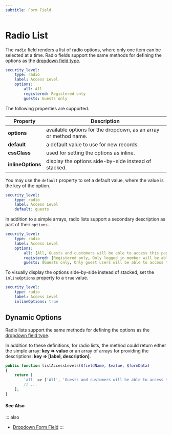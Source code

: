 ```yaml
---
subtitle: Form Field
---
```

# Radio List

The `radio` field renders a list of radio options, where only one item can be selected at a time. Radio fields support the same methods for defining the options as the [dropdown field type](./field-dropdown.md).

```yaml
security_level:
    type: radio
    label: Access Level
    options:
        all: All
        registered: Registered only
        guests: Guests only
```

The following properties are supported.

Property | Description
------------- | -------------
**options** | available options for the dropdown, as an array or method name.
**default** | a default value to use for new records.
**cssClass** | used for setting the options as inline.
**inlineOptions** | display the options side-by-side instead of stacked.

You may use the `default` property to set a default value, where the value is the key of the option.

```yaml
security_level:
    type: radio
    label: Access Level
    default: guests
```

In addition to a simple arrays, radio lists support a secondary description as part of their `options`.

```yaml
security_level:
    type: radio
    label: Access Level
    options:
        all: [All, Guests and customers will be able to access this page.]
        registered: [Registered only, Only logged in member will be able to access this page.]
        guests: [Guests only, Only guest users will be able to access this page.]
```

To visually display the options side-by-side instead of stacked, set the `inlineOptions` property to a `true` value.

```yaml
security_level:
    type: radio
    label: Access Level
    inlineOptions: true
```

## Dynamic Options

Radio lists support the same methods for defining the options as the [dropdown field type](./field-dropdown.md).


In addition to these definitions, for radio lists, the method could return either the simple array: **key => value** or an array of arrays for providing the descriptions: **key => [label, description]**.

```php
public function listAccessLevels($fieldName, $value, $formData)
{
    return [
        'all' => ['All', 'Guests and customers will be able to access this page.'],
        // ...
    ];
}
```

#### See Also

::: also
* [Dropdown Form Field](./field-dropdown.md)
:::
